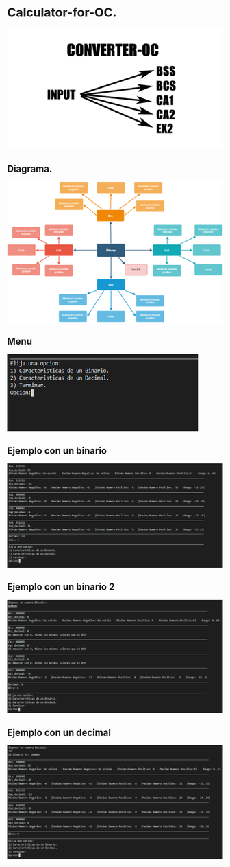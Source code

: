 # Calculator-for-OC.

<p align="center">
  <img src="Portada/converter-oc.png">
</p>

## Diagrama.
![](Portada/oc.png)

## Menu
![](Portada/menu1.PNG)

## Ejemplo con un binario

![](Portada/Ejemplo1.PNG)

## Ejemplo con un binario 2

![](Portada/Ejemplo2.PNG)

## Ejemplo con un decimal

![](Portada/Ejemplo3.PNG)

